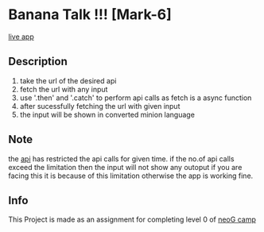 # Banana Talk !!! [Mark-6]

[live app](https://banana-bowrax.netlify.app/)

## Description

1. take the url of the desired api
1. fetch the url with any input
1. use '.then' and '.catch' to perform api calls as fetch is a async function
1. after sucessfully fetching the url with given input
1. the input will be shown in converted minion language

## Note

the [api](https://funtranslations.com/api/) has restricted the api calls for given time.
if the no.of api calls exceed the limitation then the input will not show any outoput if you are facing this
it is because of this limitation otherwise the app is working fine.

## Info

This Project is made as an assignment for completing level 0 of  [neoG camp](https://neog.camp/qualifier/point-system)
